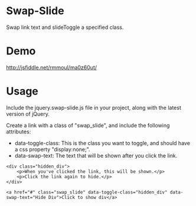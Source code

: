 # Swap-Slide
Swap link text and slideToggle a specified class.

# Demo

http://jsfiddle.net/rmmoul/ma0z60ut/

# Usage
    
Include the jquery.swap-slide.js file in your project, along with the latest version of jQuery.
    
Create a link with a class of "swap_slide", and include the following attributes:
    
- data-toggle-class: This is the class you want to toggle, and should have a css property "display:none;".
- data-swap-text: The text that will be shown after you click the link.

````
<div class="hidden_div">
    <p>When you've clicked the link, this will be shown.</p>
    <p>Click the link again to hide.</p>
</div>
    
<a href="#" class="swap_slide" data-toggle-class="hidden_div" data-swap-text="Hide Div">Click to show div</a>
````


